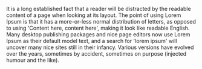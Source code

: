 It is a long established fact that a reader will be distracted by the readable content of a page when looking at its layout. 
The point of using Lorem Ipsum is that it has a more-or-less normal distribution of letters, as opposed to using 'Content 
here, content here', making it look like readable English. Many desktop publishing packages and nice page editors now use 
Lorem Ipsum as their default model text, and a search for 'lorem ipsum' will uncover many nice sites still in their infancy. 
Various versions have evolved over the years, sometimes by accident, sometimes on purpose (injected humour and the like).           